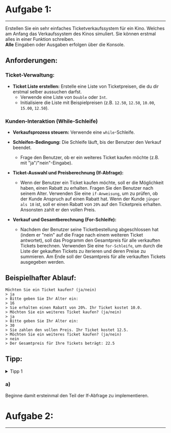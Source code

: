 # Aufgabe 1:

---
Erstellen Sie ein sehr einfaches Ticketverkaufssystem für ein Kino. Welches am Anfang das Verkaufssystem des Kinos
simuliert. Sie können erstmal alles in einer Funktion schreiben.  
**Alle** Eingaben oder Ausgaben erfolgen über die Konsole.

## Anforderungen:

### Ticket-Verwaltung:

* **Ticket Liste erstellen:** Erstelle eine Liste von Ticketpreisen, die du dir erstmal selber aussuchen darfst.
    * Verwende eine Liste von `Double` oder `Int`.
    * Initialisiere die Liste mit Beispielpreisen (z.B. `12.50`, `12.50`, `10.00`, `15.00`, `12.50`).

### Kunden-Interaktion (While-Schleife)

* **Verkaufsprozess steuern:** Verwende eine `while`-Schleife.
* **Schleifen-Bedingung:** Die Schleife läuft, bis der Benutzer den Verkauf beendet.
    * Frage den Benutzer, ob er ein weiteres Ticket kaufen möchte (z.B. mit "ja"/"nein"-Eingabe).

* **Ticket-Auswahl und Preisberechnung (If-Abfrage):**
    * Wenn der Benutzer ein Ticket kaufen möchte, soll er die Möglichkeit haben, einen Rabatt zu erhalten. Fragen Sie
      den Benutzer nach seinem Alter. Verwenden Sie eine `if-Anweisung`, um zu prüfen, ob der Kunde Anspruch auf einen
      Rabatt hat. Wenn der Kunde `jünger als 18` ist, soll er einen Rabatt von `20%` auf den Ticketpreis erhalten.
      Ansonsten zahlt er den vollen Preis.

* **Verkauf und Gesamtberechnung (For-Schleife):**
    * Nachdem der Benutzer seine Ticketbestellung abgeschlossen hat (indem er "nein" auf die Frage nach einem weiteren
      Ticket antwortet), soll das Programm den Gesamtpreis für alle verkauften Tickets berechnen. Verwenden Sie eine
      `for-Schleife`, um durch die Liste der gekauften Tickets zu iterieren und deren Preise zu summieren. Am Ende soll
      der Gesamtpreis für alle verkauften Tickets ausgegeben werden.

## Beispielhafter Ablauf:

```` 
Möchten Sie ein Ticket kaufen? (ja/nein)
> ja
> Bitte geben Sie Ihr Alter ein:
> 16
> Sie erhalten einen Rabatt von 20%. Ihr Ticket kostet 10.0.
> Möchten Sie ein weiteres Ticket kaufen? (ja/nein)
> ja
> Bitte geben Sie Ihr Alter ein:
> 30
> Sie zahlen den vollen Preis. Ihr Ticket kostet 12.5.
> Möchten Sie ein weiteres Ticket kaufen? (ja/nein)
> nein
> Der Gesamtpreis für Ihre Tickets beträgt: 22.5
````

## Tipp:

<details>
<summary>Tipp 1</summary>
 Sie können eine zweite, leere Liste erstellen, um die gekauften Tickets zu speichern, und dann am Ende die Preise aus 
 dieser Liste summieren.
</details>

### a)

Beginne damit ersteinmal den Teil der If-Abfrage zu implementieren.

# Aufgabe 2:

---
